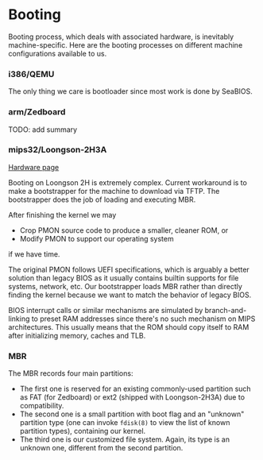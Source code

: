 # Booting

Booting process, which deals with associated hardware, is inevitably
machine-specific.  Here are the booting processes on different machine
configurations available to us.

### i386/QEMU

The only thing we care is bootloader since most work is done by SeaBIOS.

### arm/Zedboard

TODO: add summary

### mips32/Loongson-2H3A

[Hardware page](http://www.loongnix.org/index.php/3A2H%E5%BC%80%E5%8F%91%E6%9D%BF)

Booting on Loongson 2H is extremely complex.  Current workaround is to make
a bootstrapper for the machine to download via TFTP.  The bootstrapper
does the job of loading and executing MBR.

After finishing the kernel we may

* Crop PMON source code to produce a smaller, cleaner ROM, or
* Modify PMON to support our operating system

if we have time.

The original PMON follows UEFI specifications, which is arguably a better
solution than legacy BIOS as it usually contains builtin supports for file
systems, network, etc.  Our bootstrapper loads MBR rather than directly
finding the kernel because we want to match the behavior of legacy BIOS.

BIOS interrupt calls or similar mechanisms are simulated by branch-and-linking
to preset RAM addresses since there's no such mechanism on MIPS architectures.
This usually means that the ROM should copy itself to RAM after initializing
memory, caches and TLB.

### MBR

The MBR records four main partitions:

* The first one is reserved for an existing commonly-used partition such as FAT
(for Zedboard) or ext2 (shipped with Loongson-2H3A) due to compatibility.
* The second one is a small partition with boot flag and an "unknown" partition
type (one can invoke `fdisk(8)` to view the list of known partition types),
containing our kernel.
* The third one is our customized file system.  Again, its type is an unknown
one, different from the second partition.
